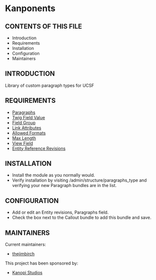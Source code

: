 # Kanponents

CONTENTS OF THIS FILE
---------------------

 * Introduction
 * Requirements
 * Installation
 * Configuration
 * Maintainers


INTRODUCTION
------------

Library of custom paragraph types for UCSF


REQUIREMENTS
------------

  * [Paragraphs](https://www.drupal.org/project/paragraphs)
  * [Twig Field Value](https://www.drupal.org/project/paragraphs)
  * [Field Group](https://www.drupal.org/project/field_group)
  * [Link Attributes](https://www.drupal.org/project/link_attributes)
  * [Allowed Formats](https://www.drupal.org/project/allowed_formats)
  * [Max Length](https://www.drupal.org/project/maxlength)
  * [View Field](https://www.drupal.org/project/viewfield)
  * [Entity Reference Revisions](https://www.drupal.org/project/entity_reference_revisions)


INSTALLATION
------------

  * Install the module as you normally would.
  * Verify installation by visiting /admin/structure/paragraphs_type and
  verifying your new Paragraph bundles are in the list.


CONFIGURATION
-------------

  * Add or edit an Entity revisions, Paragraphs field.
  * Check the box next to the Callout bundle to add this bundle and save.


MAINTAINERS
-----------

Current maintainers:
  * [thejimbirch](https://www.drupal.org/u/thejimbirch)

This project has been sponsored by:
  * [Kanopi Studios](https://www.kanopi.com)
